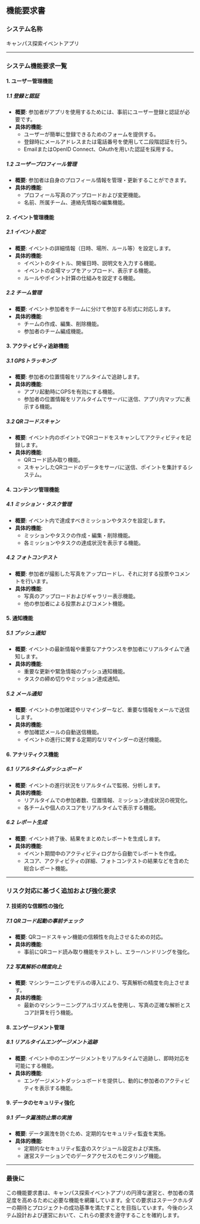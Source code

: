 ## 機能要求書

### システム名称
キャンパス探索イベントアプリ

---

### システム機能要求一覧

#### 1. ユーザー管理機能

##### 1.1 登録と認証
- **概要**: 参加者がアプリを使用するためには、事前にユーザー登録と認証が必要です。
- **具体的機能**:
  - ユーザーが簡単に登録できるためのフォームを提供する。
  - 登録時にメールアドレスまたは電話番号を使用して二段階認証を行う。
  - EmailまたはOpenID Connect、OAuthを用いた認証を採用する。

##### 1.2 ユーザープロフィール管理
- **概要**: 参加者は自身のプロフィール情報を管理・更新することができます。
- **具体的機能**:
  - プロフィール写真のアップロードおよび変更機能。
  - 名前、所属チーム、連絡先情報の編集機能。

#### 2. イベント管理機能

##### 2.1 イベント設定
- **概要**: イベントの詳細情報（日時、場所、ルール等）を設定します。
- **具体的機能**:
  - イベントのタイトル、開催日時、説明文を入力する機能。
  - イベントの会場マップをアップロード、表示する機能。
  - ルールやポイント計算の仕組みを設定する機能。

##### 2.2 チーム管理
- **概要**: イベント参加者をチームに分けて参加する形式に対応します。
- **具体的機能**:
  - チームの作成、編集、削除機能。
  - 参加者のチーム編成機能。

#### 3. アクティビティ追跡機能

##### 3.1 GPSトラッキング
- **概要**: 参加者の位置情報をリアルタイムで追跡します。
- **具体的機能**:
  - アプリ起動時にGPSを有効にする機能。
  - 参加者の位置情報をリアルタイムでサーバに送信、アプリ内マップに表示する機能。

##### 3.2 QRコードスキャン
- **概要**: イベント内のポイントでQRコードをスキャンしてアクティビティを記録します。
- **具体的機能**:
  - QRコード読み取り機能。
  - スキャンしたQRコードのデータをサーバに送信、ポイントを集計するシステム。

#### 4. コンテンツ管理機能

##### 4.1 ミッション・タスク管理
- **概要**: イベント内で達成すべきミッションやタスクを設定します。
- **具体的機能**:
  - ミッションやタスクの作成・編集・削除機能。
  - 各ミッションやタスクの達成状況を表示する機能。

##### 4.2 フォトコンテスト
- **概要**: 参加者が撮影した写真をアップロードし、それに対する投票やコメントを行います。
- **具体的機能**:
  - 写真のアップロードおよびギャラリー表示機能。
  - 他の参加者による投票およびコメント機能。

#### 5. 通知機能

##### 5.1 プッシュ通知
- **概要**: イベントの最新情報や重要なアナウンスを参加者にリアルタイムで通知します。
- **具体的機能**:
  - 重要な更新や緊急情報のプッシュ通知機能。
  - タスクの締め切りやミッション達成通知。

##### 5.2 メール通知
- **概要**: イベントの参加確認やリマインダーなど、重要な情報をメールで送信します。
- **具体的機能**:
  - 参加確認メールの自動送信機能。
  - イベントの進行に関する定期的なリマインダーの送付機能。

#### 6. アナリティクス機能

##### 6.1 リアルタイムダッシュボード
- **概要**: イベントの進行状況をリアルタイムで監視、分析します。
- **具体的機能**:
  - リアルタイムでの参加者数、位置情報、ミッション達成状況の視覚化。
  - 各チームや個人のスコアをリアルタイムで表示する機能。

##### 6.2 レポート生成
- **概要**: イベント終了後、結果をまとめたレポートを生成します。
- **具体的機能**:
  - イベント期間中のアクティビティログから自動でレポートを作成。
  - スコア、アクティビティの詳細、フォトコンテストの結果などを含めた総合レポート機能。

---

### リスク対応に基づく追加および強化要求

#### 7. 技術的な信頼性の強化

##### 7.1 QRコード起動の事前チェック
- **概要**: QRコードスキャン機能の信頼性を向上させるための対応。
- **具体的機能**:
  - 事前にQRコード読み取り機能をテストし、エラーハンドリングを強化。

##### 7.2 写真解析の精度向上
- **概要**: マシンラーニングモデルの導入により、写真解析の精度を向上させます。
- **具体的機能**:
  - 最新のマシンラーニングアルゴリズムを使用し、写真の正確な解析とスコア計算を行う機能。

#### 8. エンゲージメント管理

##### 8.1 リアルタイムエンゲージメント追跡
- **概要**: イベント中のエンゲージメントをリアルタイムで追跡し、即時対応を可能にする機能。
- **具体的機能**:
  - エンゲージメントダッシュボードを提供し、動的に参加者のアクティビティを表示する機能。

#### 9. データのセキュリティ強化

##### 9.1 データ漏洩防止策の実施
- **概要**: データ漏洩を防ぐため、定期的なセキュリティ監査を実施。
- **具体的機能**:
  - 定期的なセキュリティ監査のスケジュール設定および実施。
  - 運営ステーションでのデータアクセスのモニタリング機能。

---

### 最後に

この機能要求書は、キャンパス探索イベントアプリの円滑な運営と、参加者の満足度を高めるために必要な機能を網羅しています。全ての要求はステークホルダーの期待とプロジェクトの成功基準を満たすことを目指しています。今後のシステム設計および運営において、これらの要求を遵守することを確約します。